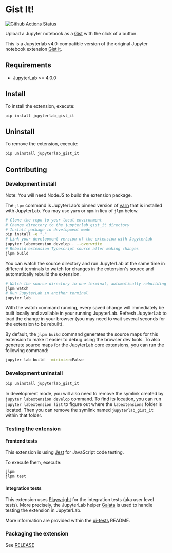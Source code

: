 # Gist It!

[![Github Actions Status](https://github.com/adrn/jupyterlab-gist-it/workflows/Build/badge.svg)](https://github.com/adrn/jupyterlab-gist-it/actions/workflows/build.yml)

Upload a Jupyter notebook as a [Gist](https://gist.github.com/) with the click of a
button.

This is a Jupyterlab v4.0-compatible version of the original Jupyter notebook extension
[Gist
it](https://jupyter-contrib-nbextensions.readthedocs.io/en/latest/nbextensions/gist_it/readme.html).

## Requirements

- JupyterLab >= 4.0.0

## Install

To install the extension, execute:

```bash
pip install jupyterlab_gist_it
```

## Uninstall

To remove the extension, execute:

```bash
pip uninstall jupyterlab_gist_it
```

## Contributing

### Development install

Note: You will need NodeJS to build the extension package.

The `jlpm` command is JupyterLab's pinned version of
[yarn](https://yarnpkg.com/) that is installed with JupyterLab. You may use
`yarn` or `npm` in lieu of `jlpm` below.

```bash
# Clone the repo to your local environment
# Change directory to the jupyterlab_gist_it directory
# Install package in development mode
pip install -e "."
# Link your development version of the extension with JupyterLab
jupyter labextension develop . --overwrite
# Rebuild extension Typescript source after making changes
jlpm build
```

You can watch the source directory and run JupyterLab at the same time in different
terminals to watch for changes in the extension's source and automatically rebuild the
extension.

```bash
# Watch the source directory in one terminal, automatically rebuilding when needed
jlpm watch
# Run JupyterLab in another terminal
jupyter lab
```

With the watch command running, every saved change will immediately be built locally and
available in your running JupyterLab. Refresh JupyterLab to load the change in your
browser (you may need to wait several seconds for the extension to be rebuilt).

By default, the `jlpm build` command generates the source maps for this extension to
make it easier to debug using the browser dev tools. To also generate source maps for
the JupyterLab core extensions, you can run the following command:

```bash
jupyter lab build --minimize=False
```

### Development uninstall

```bash
pip uninstall jupyterlab_gist_it
```

In development mode, you will also need to remove the symlink created by `jupyter
labextension develop` command. To find its location, you can run `jupyter labextension
list` to figure out where the `labextensions` folder is located. Then you can remove the
symlink named `jupyterlab_gist_it` within that folder.

### Testing the extension

#### Frontend tests

This extension is using [Jest](https://jestjs.io/) for JavaScript code testing.

To execute them, execute:

```sh
jlpm
jlpm test
```

#### Integration tests

This extension uses [Playwright](https://playwright.dev/docs/intro) for the integration
tests (aka user level tests). More precisely, the JupyterLab helper
[Galata](https://github.com/jupyterlab/jupyterlab/tree/master/galata) is used to handle
testing the extension in JupyterLab.

More information are provided within the [ui-tests](./ui-tests/README.md) README.

### Packaging the extension

See [RELEASE](RELEASE.md)

